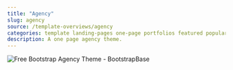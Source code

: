 ```yaml
---
title: "Agency"
slug: agency
source: /template-overviews/agency
categories: template landing-pages one-page portfolios featured popular
description: A one page agency theme.
---
```


<img src="http://sbootstrap.BootstrapBasec.netdna-cdn.com/assets/img/templates/agency.jpg" class="img-responsive" alt="Free Bootstrap Agency Theme - BootstrapBase">